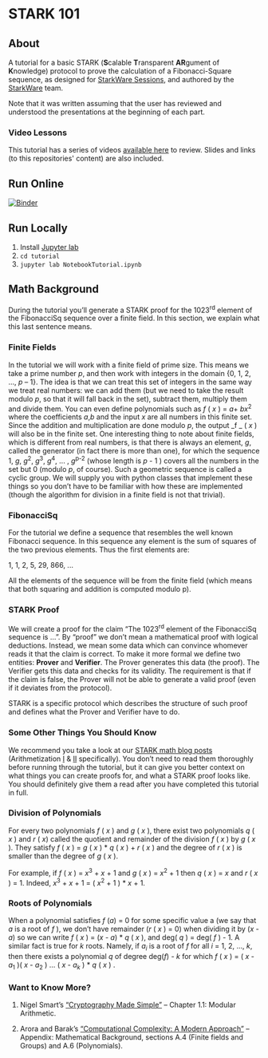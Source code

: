 # STARK 101

## About

A tutorial for a basic STARK (**S**calable **T**ransparent **AR**gument of **K**nowledge) protocol
to prove the calculation of a Fibonacci-Square sequence, as designed for [StarkWare
Sessions](https://starkware.co/starkware-sessions/), and authored by the
[StarkWare](https://starkware.co) team.

Note that it was written assuming that the user has reviewed and understood the presentations at the
beginning of each part.

### Video Lessons

This tutorial has a series of videos
[available here](https://starkware.co/developers-community/stark101-onlinecourse/)
to review. Slides and links (to this repositories' content) are also included.

## Run Online

[![Binder](https://mybinder.org/badge_logo.svg)](https://mybinder.org/v2/gh/starkware-industries/stark101/master?urlpath=lab%2Ftree%2Ftutorial%2FNotebookTutorial.ipynb)

## Run Locally

1. Install [Jupyter lab](https://jupyterlab.readthedocs.io/en/stable/getting_started/installation.html)
2. `cd tutorial`
3. `jupyter lab NotebookTutorial.ipynb`

## Math Background

During the tutorial you’ll generate a STARK proof for the 1023<sup>rd</sup> element of the
FibonacciSq sequence over a finite field. In this section, we explain what this last sentence means.

### Finite Fields

In the tutorial we will work with a finite field of prime size. This means we take a prime number
_p_, and then work with integers in the domain {0, 1, 2, …, _p_ – 1}. The idea is that we can treat
this set of integers in the same way we treat real numbers: we can add them (but we need to take the
result modulo _p_, so that it will fall back in the set), subtract them, multiply them and divide
them. You can even define polynomials such as _f_ ( _x_ ) = _a_+ _bx_<sup>2</sup> where the
coefficients _a_,_b_ and the input _x_ are all numbers in this finite set. Since the addition and
multiplication are done modulo _p_, the output _f _ ( _x_ ) will also be in the finite set. One
interesting thing to note about finite fields, which is different from real numbers, is that there
is always an element, _g_, called the generator (in fact there is more than one), for which the
sequence 1, _g_, _g_<sup>2</sup>, _g_<sup>3</sup>, _g_<sup>4</sup>, ... , _g_<sup>p-2</sup> (whose
length is _p_ - 1 ) covers all the numbers in the set but 0 (modulo _p_, of course). Such a
geometric sequence is called a cyclic group. We will supply you with python classes that implement
these things so you don’t have to be familiar with how these are implemented (though the algorithm
for division in a finite field is not that trivial).

### FibonacciSq

For the tutorial we define a sequence that resembles the well known Fibonacci sequence. In this
sequence any element is the sum of squares of the two previous elements. Thus the first elements
are:

1, 1, 2, 5, 29, 866, ...

All the elements of the sequence will be from the finite field (which means that both squaring and
addition is computed modulo p).

### STARK Proof

We will create a proof for the claim “The 1023<sup>rd</sup> element of the FibonacciSq sequence is
…”. By “proof” we don’t mean a mathematical proof with logical deductions. Instead, we mean some
data which can convince whomever reads it that the claim is correct. To make it more formal we
define two entities: **Prover** and **Verifier**. The Prover generates this data (the proof). The
Verifier gets this data and checks for its validity. The requirement is that if the claim is false,
the Prover will not be able to generate a valid proof (even if it deviates from the protocol).

STARK is a specific protocol which describes the structure of such proof and defines what the Prover
and Verifier have to do.

### Some Other Things You Should Know

We recommend you take a look at our [STARK math blog
posts](https://medium.com/starkware/tagged/stark-math) (Arithmetization
[I](https://medium.com/starkware/arithmetization-i-15c046390862) &
[II](https://medium.com/starkware/arithmetization-ii-403c3b3f4355) specifically). You don’t need to
read them thoroughly before running through the tutorial, but it can give you better context on what
things you can create proofs for, and what a STARK proof looks like. You should definitely give them
a read after you have completed this tutorial in full.

### Division of Polynomials

For every two polynomials _f_ ( _x_ ) and _g_ ( _x_ ), there exist two polynomials _q_ ( _x_ ) and
_r_ ( _x_) called the quotient and remainder of the division _f_ ( _x_ ) by _g_ ( _x_ ). They
satisfy _f_ ( _x_ ) = _g_ ( _x_ ) \* _q_ ( _x_ ) + _r_ ( _x_ ) and the degree of _r_ ( _x_ ) is
smaller than the degree of _g_ ( _x_ ).

For example, if _f_ ( _x_ ) = _x_<sup>3</sup> + _x_ + 1 and _g_ ( _x_ ) = _x_<sup>2</sup> + 1 then
_q_ ( _x_ ) = _x_ and _r_ ( _x_ ) = 1. Indeed, _x_<sup>3</sup> + _x_ + 1 = ( _x_<sup>2</sup> + 1 )
\* _x_ + 1.

### Roots of Polynomials

When a polynomial satisfies _f_ (_a_) = 0 for some specific value a (we say that _a_ is a root of _f_
), we don’t have remainder (_r_ ( _x_ ) = 0) when dividing it by (_x_ - _a_) so we can write _f_ (
_x_ ) = (_x_ - _a_) \* _q_ ( _x_ ), and deg( _q_ ) = deg( _f_ ) - 1. A similar fact is true for _k_
roots. Namely, if _a_<sub>_i_</sub> is a root of _f_ for all _i_ = 1, 2, …, _k_, then there exists a
polynomial _q_ of degree deg(_f_) - _k_ for which _f_ ( _x_ ) = ( _x_ - _a_<sub>1</sub> )( _x_ -
_a_<sub>2</sub> ) … ( _x_ - _a_<sub>_k_</sub> ) \* _q_ ( _x_ ) .

### Want to Know More?

1. Nigel Smart’s [“Cryptography Made Simple”](https://www.cs.umd.edu/~waa/414-F11/IntroToCrypto.pdf)
   – Chapter 1.1: Modular Arithmetic.

2. Arora and Barak’s [“Computational Complexity: A Modern
   Approach”](http://theory.cs.princeton.edu/complexity/book.pdf) – Appendix: Mathematical
   Background, sections A.4 (Finite fields and Groups) and A.6 (Polynomials).
